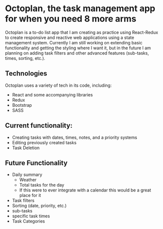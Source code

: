 # Octoplan, the task management app for when you need 8 more arms

Octoplan is a to-do list app that I am creating as practice using React-Redux to create responsive and reactive web applications using a state management system. Currently I am still working on extending basic functionality and getting the styling where I want it, but in the future I am planning on adding task filters and other advanced features (sub-tasks, times, sorting, etc.).

## Technologies

Octoplan uses a variety of tech in its code, including:

- React and some accompanying libraries
- Redux
- Bootstrap
- SASS

## Current functionality:

- Creating tasks with dates, times, notes, and a priority systems
- Editing previously created tasks
- Task Deletion

## Future Functionality

- Daily summary
  - Weather
  - Total tasks for the day
  - If this were to ever integrate with a calendar this would be a great place for it
- Task filters
- Sorting (date, priority, etc.)
- sub-tasks
- specific task times
- Task Categories
